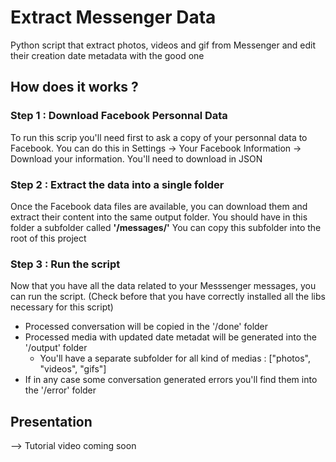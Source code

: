 
# Extract Messenger Data

Python script that extract photos, videos and gif from Messenger and edit their creation date metadata with the good one

## How does it works ?

### Step 1 : Download Facebook Personnal Data
To run this scrip you'll need first to ask a copy of your personnal data to Facebook.
You can do this in Settings -> Your Facebook Information -> Download your information.
You'll need to download in JSON

### Step 2 : Extract the data into a single folder
Once the Facebook data files are available, you can download them and extract their content into the same output folder.
You should have in this folder a subfolder called **'/messages/'**
You can copy this subfolder into the root of this project

### Step 3 : Run the script
Now that you have all the data related to your Messsenger messages, you can run the script.
(Check before that you have correctly installed all the libs necessary for this script)

 - Processed conversation will be copied in the '/done' folder
 - Processed media with updated date metadat will be generated into the '/output' folder
	 - You'll have a separate subfolder for all kind of medias : ["photos", "videos", "gifs"]
 - If in any case some conversation generated errors you'll find them into the '/error' folder

## Presentation
--> Tutorial video coming soon